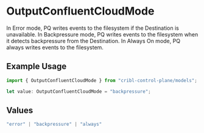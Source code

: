 # OutputConfluentCloudMode

In Error mode, PQ writes events to the filesystem if the Destination is unavailable. In Backpressure mode, PQ writes events to the filesystem when it detects backpressure from the Destination. In Always On mode, PQ always writes events to the filesystem.

## Example Usage

```typescript
import { OutputConfluentCloudMode } from "cribl-control-plane/models";

let value: OutputConfluentCloudMode = "backpressure";
```

## Values

```typescript
"error" | "backpressure" | "always"
```